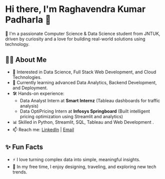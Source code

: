 # Hi there, I'm Raghavendra Kumar Padharla 👋

🚀 I'm a passionate Computer Science & Data Science student from JNTUK, driven by curiosity and a love for building real-world solutions using technology.

## 👨‍💻 About Me
- 🎯 Interested in Data Science, Full Stack Web Development, and Cloud Technologies.
- 🌱 Currently learning advanced Data Analytics, Backend Development, and Deployment.
- 🛠️ Hands-on experience:
  - Data Analyst Intern at **Smart Internz** (Tableau dashboards for traffic analysis)
  - Data OptiPricing Intern at **Infosys Springboard** (Built intelligent pricing optimization using Streamlit and analytics)
- 📊 Skilled in Python, Streamlit, SQL, Tableau and Web Development .
- 📫 Reach me: [LinkedIn](www.linkedin.com/in/raghavendra-kumar-padharla) | [Email](mailto:raghavendrapadharla@gmail.com)

## ✨ Fun Facts
- ⚡ I love turning complex data into simple, meaningful insights.
- 🎨 In my free time, I enjoy designing, traveling, and exploring new tech trends.
